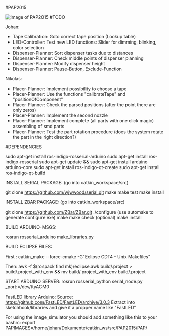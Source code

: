 #PAP2015


![Image of PAP2015](https://github.com/JohanVer/PAP2015/pap2015.jpg)
#TODO

Johan:
 
* Tape Calibration: Goto correct tape position (Lookup table)
* LED-Controller: Test new LED functions: Slider for dimming, blinking, color selection
* Dispenser-Planner: Sort dispenser tasks due to distances
* Dispenser-Planner: Check middle points of dispenser planning
* Dispenser-Planner: Modify dispenser height
* Dispenser-Planner: Pause-Button, Exclude-Function

Nikolas:

* Placer-Planner: Implement possibility to choose a tape
* Placer-Planner: Use the functions "calibrateTape" and "positionOfComponent"
* Placer-Planner: Check the parsed positions (after the point there are only zeros)
* Placer-Planner: Implement the second nozzle
* Placer-Planner: Implement complete (all parts with one click magic) assembling of smd parts
* Placer-Planner: Test the part rotation procedure (does the system rotate the part in the right direction?)

#DEPENDENCIES

sudo apt-get install ros-indigo-rosserial-arduino
sudo apt-get install ros-indigo-rosserial
sudo apt-get update && sudo apt-get install arduino arduino-core
sudo apt-get install ros-indigo-qt-create
sudo apt-get install ros-indigo-qt-build

INSTALL SERIAL PACKAGE:
(go into catkin_workspace/src)

git clone https://github.com/wjwwood/serial.git
make
make test
make install

INSTALL ZBAR PACKAGE:
(go into catkin_workspace/src)

git clone https://github.com/ZBar/ZBar.git
./configure (use automake to generate configure exe)
make
make check (optional)
make install

BUILD ARDUINO-MSGS:

rosrun rosserial_arduino make_libraries.py


BUILD ECLIPSE FILES:

First :
 catkin_make --force-cmake -G"Eclipse CDT4 - Unix Makefiles"

Then:
 awk -f $(rospack find mk)/eclipse.awk build/.project > build/.project_with_env && mv build/.project_with_env build/.project

START ARDUINO SERVER:
rosrun rosserial_python serial_node.py _port:=/dev/ttyACM0

FastLED library Arduino:
Source: https://github.com/FastLED/FastLED/archive/3.0.3
Extract into sketchbook/libraries and give it a propper name like "FastLED"

For using the image_simulator you should add something like this to your bashrc:
export PAPIMAGES=/home/johan/Dokumente/catkin_ws/src/PAP2015/PAP/
